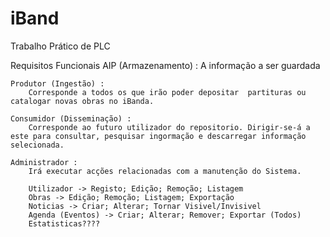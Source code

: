 # iBand
Trabalho Prático de PLC


Requisitos Funcionais
    AIP (Armazenamento) :
        A informação a ser guardada

    Produtor (Ingestão) : 
        Corresponde a todos os que irão poder depositar  partituras ou catalogar novas obras no iBanda.
    
    Consumidor (Disseminação) :
        Corresponde ao futuro utilizador do repositorio. Dirigir-se-á a este para consultar, pesquisar ingormação e descarregar informação selecionada.
    
    Administrador :
        Irá executar acções relacionadas com a manutenção do Sistema.

        Utilizador -> Registo; Edição; Remoção; Listagem
        Obras -> Edição; Remoção; Listagem; Exportação
        Noticias -> Criar; Alterar; Tornar Visivel/Invisivel
        Agenda (Eventos) -> Criar; Alterar; Remover; Exportar (Todos)
        Estatisticas???? 